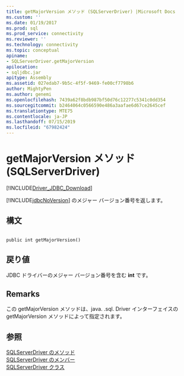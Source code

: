 ```yaml
---
title: getMajorVersion メソッド (SQLServerDriver) |Microsoft Docs
ms.custom: ''
ms.date: 01/19/2017
ms.prod: sql
ms.prod_service: connectivity
ms.reviewer: ''
ms.technology: connectivity
ms.topic: conceptual
apiname:
- SQLServerDriver.getMajorVersion
apilocation:
- sqljdbc.jar
apitype: Assembly
ms.assetid: 027edab7-9b5c-4f5f-9469-fe00cf7798b6
author: MightyPen
ms.author: genemi
ms.openlocfilehash: 7439a62f8bdb987bf50d76c12277c5341c0dd354
ms.sourcegitcommit: b2464064c0566590e486a3aafae6d67ce2645cef
ms.translationtype: MTE75
ms.contentlocale: ja-JP
ms.lasthandoff: 07/15/2019
ms.locfileid: "67982424"
---
```

# <a name="getmajorversion-method-sqlserverdriver"></a>getMajorVersion メソッド (SQLServerDriver)
[!INCLUDE[Driver_JDBC_Download](../../../includes/driver_jdbc_download.md)]

  [!INCLUDE[jdbcNoVersion](../../../includes/jdbcnoversion_md.md)] のメジャー バージョン番号を返します。  
  
## <a name="syntax"></a>構文  
  
```  
  
public int getMajorVersion()  
```  
  
## <a name="return-value"></a>戻り値  
 JDBC ドライバーのメジャー バージョン番号を含む **int** です。  
  
## <a name="remarks"></a>Remarks  
 この getMajorVersion メソッドは、java. .sql. Driver インターフェイスの getMajorVersion メソッドによって指定されます。  
  
## <a name="see-also"></a>参照  
 [SQLServerDriver のメソッド](../../../connect/jdbc/reference/sqlserverdriver-methods.md)   
 [SQLServerDriver のメンバー](../../../connect/jdbc/reference/sqlserverdriver-members.md)   
 [SQLServerDriver クラス](../../../connect/jdbc/reference/sqlserverdriver-class.md)  
  
  
